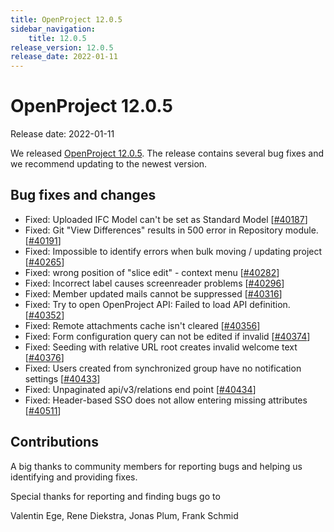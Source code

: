 ```yaml
---
title: OpenProject 12.0.5
sidebar_navigation:
    title: 12.0.5
release_version: 12.0.5
release_date: 2022-01-11
---
```


# OpenProject 12.0.5

Release date: 2022-01-11

We released [OpenProject 12.0.5](https://community.openproject.org/versions/1503).
The release contains several bug fixes and we recommend updating to the newest version.

## Bug fixes and changes

- Fixed: Uploaded IFC Model can't be set as Standard Model \[[#40187](https://community.openproject.org/wp/40187)\]
- Fixed: Git "View Differences" results in 500 error in Repository module. \[[#40191](https://community.openproject.org/wp/40191)\]
- Fixed: Impossible to identify errors when bulk moving / updating project \[[#40265](https://community.openproject.org/wp/40265)\]
- Fixed: wrong position of "slice edit" - context menu \[[#40282](https://community.openproject.org/wp/40282)\]
- Fixed: Incorrect label causes screenreader problems \[[#40296](https://community.openproject.org/wp/40296)\]
- Fixed: Member updated mails cannot be suppressed \[[#40316](https://community.openproject.org/wp/40316)\]
- Fixed: Try to open OpenProject  API: Failed to load API definition. \[[#40352](https://community.openproject.org/wp/40352)\]
- Fixed: Remote attachments cache isn't cleared \[[#40356](https://community.openproject.org/wp/40356)\]
- Fixed: Form configuration query can not be edited if invalid \[[#40374](https://community.openproject.org/wp/40374)\]
- Fixed: Seeding with relative URL root creates invalid welcome text \[[#40376](https://community.openproject.org/wp/40376)\]
- Fixed: Users created from synchronized group have no notification settings \[[#40433](https://community.openproject.org/wp/40433)\]
- Fixed: Unpaginated api/v3/relations end point \[[#40434](https://community.openproject.org/wp/40434)\]
- Fixed: Header-based SSO does not allow entering missing attributes \[[#40511](https://community.openproject.org/wp/40511)\]

## Contributions
A big thanks to community members for reporting bugs and helping us identifying and providing fixes.

Special thanks for reporting and finding bugs go to

Valentin Ege, Rene Diekstra, Jonas Plum, Frank Schmid


